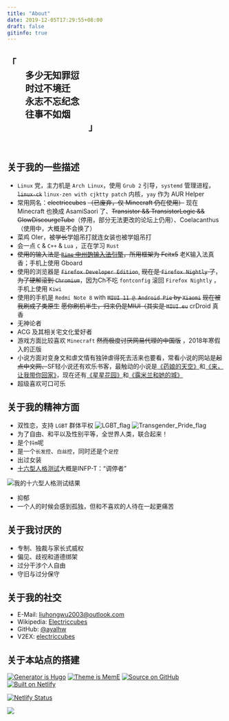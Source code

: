 ```yaml
---
title: "About"
date: 2019-12-05T17:29:55+08:00
draft: false
gitinfo: true
---
```



<h2 font-family="STZhongsong,'Noto Serif SC' " class="div-center">
    <div class="text-left">
        「<br/>
        &emsp;&emsp;多少无知罪愆<br/>
        &emsp;&emsp;时过不境迁<br/>
        &emsp;&emsp;永志不忘纪念<br/>
        &emsp;&emsp;往事不如烟<br/>
        &emsp;&emsp;&emsp;&emsp;&emsp;&emsp;&emsp;&emsp;&emsp;」
    </div>
</h3>

<br/>

## 关于我的一些描述

*   `Linux` 党，主力机是 `Arch Linux`，使用 `Grub 2` 引导，`systemd` 管理进程，~~`linux-ck`~~ `linux-zen with cjktty patch` 内核，`yay` 作为 AUR Helper
*	常用网名：~~electriccubes~~ ~~（已废弃，仅 Minecraft 仍在使用）~~ 现在 Minecraft 也换成 AsamiSaori 了、~~Transistor && TransistorLogic && GlowDiscourgeTube~~（停用，部分无法更改的论坛上仍用）、Coelacanthus（使用中，大概是不会换了）
*	菜鸡 OIer，被~~学长~~学姐吊打<span class="spoiler">就连女装也被学姐吊打</span>
*	会一点 `C` & `C++` & `Lua` ，正在学习 `Rust`
*   ~~使用的输入法是 [`Rime` 中州韵输入法引擎](https://rime.im/)，所用框架为 Fcitx5~~ 老K输入法真香；手机上使用 Gboard
*   使用的浏览器是 ~~`Firefox Developer Edition`~~, ~~现在是 `Firefox Nightly` 了~~，~~为了硬解滚到 `Chromium`~~，因为Ch不吃 `fontconfig` 滚回 `Firefox Nightly` ，手机上使用 `Kiwi`
*   使用的手机是 `Redmi Note 8` with ~~`MIUI 11 @ Android Pie` by `Xiaomi`~~ ~~现在被我刷成了类原生~~ ~~愿你刷机半生，归来仍是MIUI（其实是 `MIUI.eu`~~ crDroid 真香
*   无神论者
*   ACG 及其相关宅文化爱好者
*   游戏方面比较喜欢 `Minecraft` ~~然而极度讨厌网易代理的中国版~~ ，2018年寒假入的正版
*   小说方面对变身文和虐文情有独钟<span class="spoiler">虐得死去活来也要看</span>，常看小说的网站是~~起点中文网、~~SF轻小说还有欢乐书客，最触动的小说是[《药娘的天空》](https://book.sfacg.com/Novel/48251/)和[《来，让我带你回家》](https://book.sfacg.com/Novel/50001/)，现在还有[《星星花园》](http://book.sfacg.com/Novel/44042/)和[《露米兰和她的城》](http://book.sfacg.com/Novel/264357)
*   超级喜欢可口可乐

## 关于我的精神方面

*   双性恋，支持 `LGBT` 群体平权 ![LGBT_flag](/images/LGBT.svg) ![Transgender_Pride_flag](/images/Transgender_Pride_flag.svg)
*   为了自由、和平以及性别平等，全世界人类，联合起来！
*   是个`抖m`呢
*   是一个`长发控`、`白丝控`，同时还是个`足控`
*   <!--心理性别认同与生理不一致。  <span class="spoiler">是个男生却想做女孩子呢</span>-->    <span class="spoiler">出过女装</span>
*   [十六型人格测试](https://www.16personalities.com/ch/)大概是INFP-T：“调停者”

![我的十六型人格测试结果](/images/16-test.webp)

*   抑郁
*	一个人的时候会感到孤独，但和不喜欢的人待在一起更痛苦

## 关于我讨厌的

*   专制、独裁与家长式威权
*   偏见、歧视和道德绑架
*   过分干涉个人自由
*	守旧与过分保守

## 关于我的社交

*   E-Mail: liuhongwu2003@outlook.com
*   Wikipedia: [Electriccubes](https://zh.wikipedia.org/wiki/User:Electriccubes)
*   GitHub: [@ayalhw](https://github.com/ayalhw/)
*   V2EX: [electriccubes](https://www.v2ex.com/member/electriccubes)

## 关于本站点的搭建

[![Generator is Hugo](https://img.shields.io/badge/Generator%20is-Hugo-ff4088?&logo=hugo)](https://github.com/gohugoio/hugo) [![Theme is MemE](https://img.shields.io/badge/Theme%20is-MemE-2a6df4?&logo=meme)](https://github.com/reuixiy/hugo-theme-meme) [![Source on GitHub](https://img.shields.io/badge/Source%20on-GitHub-181717?&logo=github)](https://github.com/ayalhw/blog.lhwcrt.top) [![Built on Netlify](https://img.shields.io/badge/Built%20on-Netlify-00c7b7?&logo=netlify)](https://www.netlify.com/)
<!--
[![Hosted on IPFS](https://img.shields.io/badge/Hosted%20on-IPFS-65c2cb?&logo=ipfs)](https://ipfs.io/)

Click on any of the links below:

1. https://blog.lhwcrt.top/
2. https://ipfs.io/ipns/blog.lhwcrt.top/
3. https://cloudflare-ipfs.com/ipns/blog.lhwcrt.top/
4. https://gateway.pinata.cloud/ipns/blog.lhwcrt.top/
5. or whichever [Public IPFS Gateway](https://ipfs.github.io/public-gateway-checker/) you like...

Guess what? You can even browse this site at http://127.0.0.1:8080/ipns/blog.lhwcrt.top/
when `ipfs daemon` is running on your machine!
--->
[![Netlify Status](https://api.netlify.com/api/v1/badges/c76c076e-f7a0-4de8-9aab-11521c3466a2/deploy-status)](https://app.netlify.com/sites/lhwcrt/deploys)

<a rel="license" href="http://creativecommons.org/licenses/by-nc-sa/4.0/"><img style="border-width:0" src="https://i.creativecommons.org/l/by-nc-sa/4.0/88x31.png" /></a>
